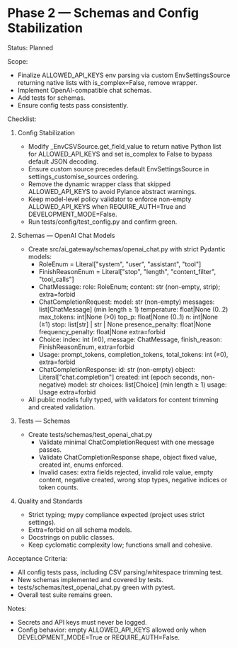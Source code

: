 # Phase 2 — Schemas and Config Stabilization

Status: Planned

Scope:
- Finalize ALLOWED_API_KEYS env parsing via custom EnvSettingsSource returning native lists with is_complex=False, remove wrapper.
- Implement OpenAI-compatible chat schemas.
- Add tests for schemas.
- Ensure config tests pass consistently.

Checklist:
1) Config Stabilization
   - Modify _EnvCSVSource.get_field_value to return native Python list for ALLOWED_API_KEYS and set is_complex to False to bypass default JSON decoding.
   - Ensure custom source precedes default EnvSettingsSource in settings_customise_sources ordering.
   - Remove the dynamic wrapper class that skipped ALLOWED_API_KEYS to avoid Pylance abstract warnings.
   - Keep model-level policy validator to enforce non-empty ALLOWED_API_KEYS when REQUIRE_AUTH=True and DEVELOPMENT_MODE=False.
   - Run tests/config/test_config.py and confirm green.

2) Schemas — OpenAI Chat Models
   - Create src/ai_gateway/schemas/openai_chat.py with strict Pydantic models:
     - RoleEnum = Literal["system", "user", "assistant", "tool"]
     - FinishReasonEnum = Literal["stop", "length", "content_filter", "tool_calls"]
     - ChatMessage: role: RoleEnum; content: str (non-empty, strip); extra=forbid
     - ChatCompletionRequest:
         model: str (non-empty)
         messages: list[ChatMessage] (min length ≥ 1)
         temperature: float|None (0..2)
         max_tokens: int|None (>0)
         top_p: float|None (0..1)
         n: int|None (≥1)
         stop: list[str] | str | None
         presence_penalty: float|None
         frequency_penalty: float|None
         extra=forbid
     - Choice: index: int (≥0), message: ChatMessage, finish_reason: FinishReasonEnum, extra=forbid
     - Usage: prompt_tokens, completion_tokens, total_tokens: int (≥0), extra=forbid
     - ChatCompletionResponse:
         id: str (non-empty)
         object: Literal["chat.completion"]
         created: int (epoch seconds, non-negative)
         model: str
         choices: list[Choice] (min length ≥ 1)
         usage: Usage
         extra=forbid
   - All public models fully typed, with validators for content trimming and created validation.

3) Tests — Schemas
   - Create tests/schemas/test_openai_chat.py
     - Validate minimal ChatCompletionRequest with one message passes.
     - Validate ChatCompletionResponse shape, object fixed value, created int, enums enforced.
     - Invalid cases: extra fields rejected, invalid role value, empty content, negative created, wrong stop types, negative indices or token counts.

4) Quality and Standards
   - Strict typing; mypy compliance expected (project uses strict settings).
   - Extra=forbid on all schema models.
   - Docstrings on public classes.
   - Keep cyclomatic complexity low; functions small and cohesive.

Acceptance Criteria:
- All config tests pass, including CSV parsing/whitespace trimming test.
- New schemas implemented and covered by tests.
- tests/schemas/test_openai_chat.py green with pytest.
- Overall test suite remains green.

Notes:
- Secrets and API keys must never be logged.
- Config behavior: empty ALLOWED_API_KEYS allowed only when DEVELOPMENT_MODE=True or REQUIRE_AUTH=False.
